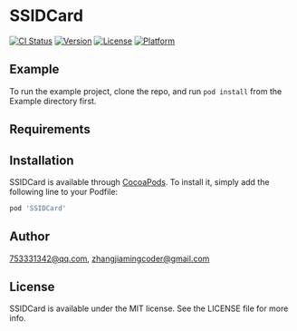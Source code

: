 # SSIDCard

[![CI Status](https://img.shields.io/travis/753331342@qq.com/SSIDCard.svg?style=flat)](https://travis-ci.org/753331342@qq.com/SSIDCard)
[![Version](https://img.shields.io/cocoapods/v/SSIDCard.svg?style=flat)](https://cocoapods.org/pods/SSIDCard)
[![License](https://img.shields.io/cocoapods/l/SSIDCard.svg?style=flat)](https://cocoapods.org/pods/SSIDCard)
[![Platform](https://img.shields.io/cocoapods/p/SSIDCard.svg?style=flat)](https://cocoapods.org/pods/SSIDCard)

## Example

To run the example project, clone the repo, and run `pod install` from the Example directory first.

## Requirements

## Installation

SSIDCard is available through [CocoaPods](https://cocoapods.org). To install
it, simply add the following line to your Podfile:

```ruby
pod 'SSIDCard'
```

## Author

753331342@qq.com, zhangjiamingcoder@gmail.com

## License

SSIDCard is available under the MIT license. See the LICENSE file for more info.
